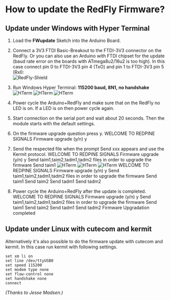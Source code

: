 # How to update the RedFly Firmware?

## Update under Windows with Hyper Terminal

1. Load the **FWupdate** Sketch into the Arduino Board.

2. Connect a 3V3 FTDI Basic-Breakout to the FTDI-3V3 connector on the RedFly. 
   Or you can also use an Arduino with FTDI chipset for the update 
   (baud rate error on the boards with ATmega8u2/16u2 is too high).
   In this case connect pin 0 to FTDI-3V3 pin 4 (TxO) and pin 1 to FTDI-3V3 pin 5 (RxI):<br>
   ![RedFly-Shield](https://github.com/watterott/RedFly-Shield/raw/master/fw/update_guide/fw_redfly.png)

3. Run Windows Hyper Terminal: **115200 baud, 8N1, no handshake**<br>
   ![HTerm](https://github.com/watterott/RedFly-Shield/raw/master/fw/update_guide/fw_hterm1.png)
   ![HTerm](https://github.com/watterott/RedFly-Shield/raw/master/fw/update_guide/fw_hterm2.png)
   ![HTerm](https://github.com/watterott/RedFly-Shield/raw/master/fw/update_guide/fw_hterm3.png)

4. Power cycle the Arduino+RedFly and make sure that on the RedFly no LED is on. If a LED is on then power cycle again.

5. Start connection on the serial port and wait about 20 seconds. Then the module starts with the default settings.

6. On the firmware upgrade question press y.
    WELCOME TO REDPINE SIGNALS
    Firmware upgrade (y/n) y

7. Send the respected file when the prompt Send xxx appears and use the Kermit protocol.
    WELCOME TO REDPINE SIGNALS
    Firmware upgrade (y/n) y
    Send taim1,taim2,tadm1,tadm2 files in order to upgrade the firmware
    Send taim1
   ![HTerm](https://github.com/watterott/RedFly-Shield/raw/master/fw/update_guide/fw_hterm4.png)
   ![HTerm](https://github.com/watterott/RedFly-Shield/raw/master/fw/update_guide/fw_hterm5.png)
   ![HTerm](https://github.com/watterott/RedFly-Shield/raw/master/fw/update_guide/fw_hterm6.png)
    WELCOME TO REDPINE SIGNALS
    Firmware upgrade (y/n) y
    Send taim1,taim2,tadm1,tadm2 files in order to upgrade the firmware
    Send taim1
    Send taim2
    Send tadm1
    Send tadm2

8. Power cycle the Arduino+RedFly after the update is completed.
    WELCOME TO REDPINE SIGNALS
    Firmware upgrade (y/n) y
    Send taim1,taim2,tadm1,tadm2 files in order to upgrade the firmware
    Send taim1
    Send taim2
    Send tadm1
    Send tadm2
    Firmware Upgradation completed


## Update under Linux with cutecom and kermit

Alternatively it's also possible to do the firmware update with cutecom and kermit. 
In this case run kermit with following settings.

    set xm li on
    set line /dev/ttyUSB0
    set speed 115200
    set modem type none
    set flow-control none
    set handshake none
    connect

_(Thanks to Jesse Madsen.)_

